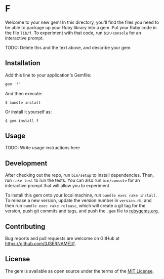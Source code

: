 # F

Welcome to your new gem! In this directory, you'll find the files you need to be able to package up your Ruby library into a gem. Put your Ruby code in the file `lib/f`. To experiment with that code, run `bin/console` for an interactive prompt.

TODO: Delete this and the text above, and describe your gem

## Installation

Add this line to your application's Gemfile:

```ruby
gem 'f'
```

And then execute:

    $ bundle install

Or install it yourself as:

    $ gem install f

## Usage

TODO: Write usage instructions here

## Development

After checking out the repo, run `bin/setup` to install dependencies. Then, run `rake test` to run the tests. You can also run `bin/console` for an interactive prompt that will allow you to experiment.

To install this gem onto your local machine, run `bundle exec rake install`. To release a new version, update the version number in `version.rb`, and then run `bundle exec rake release`, which will create a git tag for the version, push git commits and tags, and push the `.gem` file to [rubygems.org](https://rubygems.org).

## Contributing

Bug reports and pull requests are welcome on GitHub at https://github.com/[USERNAME]/f.


## License

The gem is available as open source under the terms of the [MIT License](https://opensource.org/licenses/MIT).
